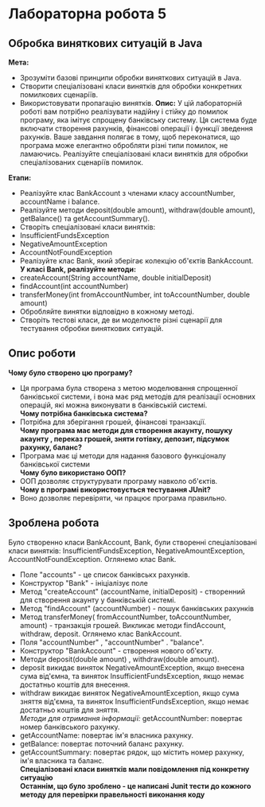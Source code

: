 # Лабораторна робота 5
## Обробка виняткових ситуацій в Java
**Мета:**
- Зрозуміти базові принципи обробки виняткових ситуацій в Java.
- Створити спеціалізовані класи винятків для обробки конкретних помилкових сценаріїв.
- Використовувати пропагацію винятків.
**Опис:**
У цій лабораторній роботі вам потрібно реалізувати надійну і стійку до помилок програму, яка імітує спрощену банківську систему. Ця система буде включати створення рахунків, фінансові операції і функції зведення рахунків. Ваше завдання полягає в тому, щоб переконатися, що програма може елегантно обробляти різні типи помилок, не ламаючись. Реалізуйте спеціалізовані класи винятків для обробки спеціалізованих сценаріїв помилок.

**Етапи:**
- Реалізуйте клас BankAccount з членами класу accountNumber, accountName і balance.
- Реалізуйте методи deposit(double amount), withdraw(double amount), getBalance() та getAccountSummary().
- Створіть спеціалізовані класи винятків:
- InsufficientFundsException
- NegativeAmountException
- AccountNotFoundException
- Реалізуйте клас Bank, який зберігає колекцію об'єктів BankAccount.<br>
**У класі Bank, реалізуйте методи:**
- createAccount(String accountName, double initialDeposit)
- findAccount(int accountNumber)
- transferMoney(int fromAccountNumber, int toAccountNumber, double amount)
- Обробляйте винятки відповідно в кожному методі.
- Створіть тестові класи, де ви моделюєте різні сценарії для тестування обробки виняткових ситуацій.
## Опис роботи
**Чому було створено цю програму?**
- Ця програма була створена з метою моделювання спрощенної банківської системи, і вона має ряд методів для реалізації основних операцій, які можна виконувати в банківській системі.
<br>**Чому потрібна банківська система?**
- Потрібна для зберігання грошей, фінансові транзакції.
<br>**Чому програма має методи для створення акаунту, пошуку акаунту , переказ грошей, зняти готівку, депозит, підсумок рахунку, баланс?**
- Програма має ці методи для надання базового функціоналу банківської системи
<br>**Чому було використано ООП?**
- ООП дозволяє структурувати програму навколо об'єктів.
<br>**Чому в програмі використовується тестування JUnit?**
- Воно дозволяє перевіряти, чи працює програма правильно.
## Зроблена робота
Було створенно класи  BankAccount, Bank, були створенні спеціалізовані класи винятків: InsufficientFundsException,
NegativeAmountException, AccountNotFoundException.
Оглянемо клас Bank. 
- Поле "accounts" - це список банківськх рахунків.
- Конструктор "Bank" - ініціалізує поле
- Метод "createAccount" (accountName, initialDeposit) - створенний для створення акаунту у банківській системі.
- Метод "findAccount" (accountNumber) - пошук банківських рахунків
- Метод transferMoney( fromAccountNumber, toAccountNumber, amount) - транзакція грошей. Викликає методи findAccount, withdraw, deposit.
Оглянемо клас BankAccount.
- Поля "accountNumber" , "accountNumber" . "balance".
- Конструктор "BankAccount" - створення нового об'єкту.
- Методи deposit(double amount) , withdraw(double amount).
- deposit викидає виняток NegativeAmountException, якщо внесена сума від'ємна, та виняток InsufficientFundsException, якщо немає достатньо коштів для внесення.
- withdraw викидає виняток NegativeAmountException, якщо сума зняття від'ємна, та виняток InsufficientFundsException, якщо немає достатньо коштів для зняття.
  <br>*Методи для отримання інформації:*
 getAccountNumber: повертає номер банківського рахунку.
- getAccountName: повертає ім'я власника рахунку.
- getBalance: повертає поточний баланс рахунку.
- getAccountSummary: повертає рядок, що містить номер рахунку, ім'я власника та баланс.
<br>**Спеціалізовані класи винятків мали повідомлення під конкретну ситуацію**
<br>**Останнім, що було зроблено - це написані Junit тести до кожного методу для перевірки правельності виконання коду**
